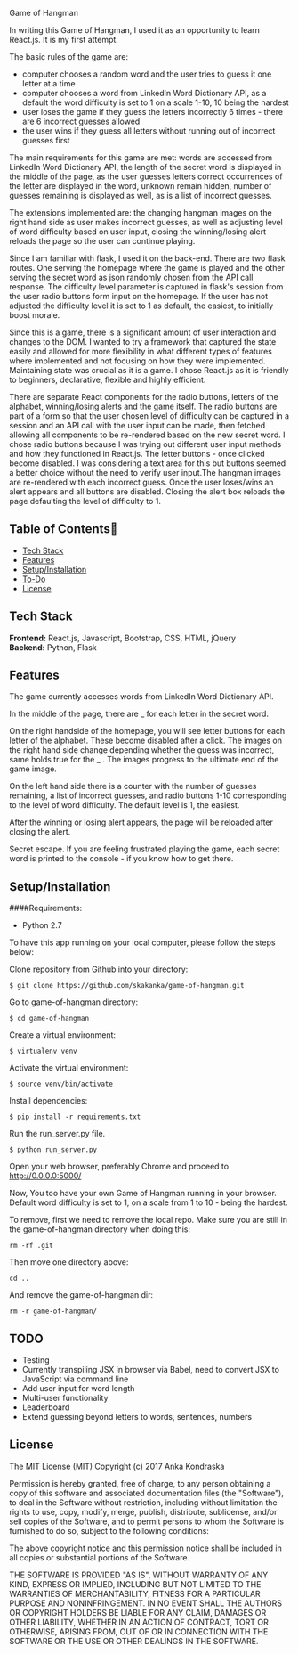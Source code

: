 Game of Hangman

In writing this Game of Hangman, I used it as an opportunity to learn React.js.
It is my first attempt.

The basic rules of the game are:
* computer chooses a random word and the user tries to guess it one letter at a time
* computer chooses a word from LinkedIn Word Dictionary API, as a default the word difficulty is set to 1 on a scale 1-10, 10 being the hardest
* user loses the game if they guess the letters incorrectly 6 times - there are 6 incorrect guesses allowed
* the user wins if they guess all letters without running out of incorrect guesses first

The main requirements for this game are met: words are accessed from LinkedIn Word Dictionary API, the length of the secret word is displayed in the middle of the page, as the user guesses letters correct occurrences of the letter are displayed in the word, unknown remain hidden, number of guesses remaining is displayed as well, as is a list of incorrect guesses.

The extensions implemented are: the changing hangman images on the right hand side as user makes incorrect guesses, as well as adjusting level of word difficulty based on user input, closing the winning/losing alert reloads the page so the user can continue playing.

Since I am familiar with flask, I used it on the back-end. There are two flask routes. One serving the homepage where the game is played and the other serving the secret word as json randomly chosen from the API call response. The difficulty level parameter is captured in flask's session from the user radio buttons form input on the homepage. If the user has not adjusted the difficulty level it is set to 1 as default, the easiest, to initially boost morale.

Since this is a game, there is a significant amount of user interaction and changes to the DOM. I wanted to try a framework that captured the state easily and allowed for more flexibility in what different types of features where implemented and not focusing on how they were implemented. Maintaining state was crucial as it is a game. I chose React.js as it is friendly to beginners, declarative, flexible and highly efficient.

There are separate React components for the radio buttons, letters of the alphabet, winning/losing alerts and the game itself. The radio buttons are part of a form so that the user chosen level of difficulty can be captured in a session and an API call with the user input can be made, then fetched allowing all components to be re-rendered based on the new secret word. I chose radio buttons because I was trying out different user input methods and how they functioned in React.js. The letter buttons - once clicked become disabled. I was considering a text area for this but buttons seemed a better choice without the need to verify user input.The hangman images are re-rendered with each incorrect guess. Once the user loses/wins an alert appears and all buttons are disabled. Closing the alert box reloads the page defaulting the level of difficulty to 1.


## Table of Contents📖

* [Tech Stack](#tech-stack)
* [Features](#features)
* [Setup/Installation](#installation)
* [To-Do](#future)
* [License](#license)

## <a name="tech-stack"></a>Tech Stack

__Frontend:__ React.js, Javascript, Bootstrap, CSS, HTML, jQuery <br/>
__Backend:__ Python, Flask

## <a name="features"></a>Features

The game currently accesses words from LinkedIn Word Dictionary API.

In the middle of the page, there are _ for each letter in the secret word. 

On the right handside of the homepage, you will see letter buttons for each letter of the alphabet. These become disabled after a click. The images on the right hand side change depending whether the guess was incorrect, same holds true for the _ . The images progress to the ultimate end of the game image. 

On the left hand side there is a counter with the number of guesses remaining, a list of incorrect guesses, and radio buttons 1-10 corresponding to the level of word difficulty. The default level is 1, the easiest. 

After the winning or losing alert appears, the page will be reloaded after closing the alert.

Secret escape. If you are feeling frustrated playing the game, each secret word is printed to the console - if you know how to get there.


## <a name="installation"></a>Setup/Installation

####Requirements:

- Python 2.7

To have this app running on your local computer, please follow the steps below:

Clone repository from Github into your directory:
```
$ git clone https://github.com/skakanka/game-of-hangman.git
```
Go to game-of-hangman directory:
```
$ cd game-of-hangman
```
Create a virtual environment:
```
$ virtualenv venv
```
Activate the virtual environment:
```
$ source venv/bin/activate
```
Install dependencies:
```
$ pip install -r requirements.txt
```
Run the run_server.py file.
```
$ python run_server.py
```
Open your web browser, preferably Chrome and proceed to http://0.0.0.0:5000/

Now, You too have your own Game of Hangman running in your browser.
Default word difficulty is set to 1, on a scale from 1 to 10 - being the hardest.

To remove, first we need to remove the local repo. 
Make sure you are still in the game-of-hangman directory when doing this:
```
rm -rf .git
```
Then move one directory above:
```
cd ..
```
And remove the game-of-hangman dir:
```
rm -r game-of-hangman/
```

## <a name="future"></a>TODO
* Testing
* Currently transpiling JSX in browser via Babel, need to convert JSX to JavaScript via command line
* Add user input for word length
* Multi-user functionality
* Leaderboard
* Extend guessing beyond letters to words, sentences, numbers


## <a name="license"></a>License

The MIT License (MIT)
Copyright (c) 2017 Anka Kondraska 

Permission is hereby granted, free of charge, to any person obtaining a copy of
this software and associated documentation files (the "Software"), to deal in
the Software without restriction, including without limitation the rights to
use, copy, modify, merge, publish, distribute, sublicense, and/or sell copies
of the Software, and to permit persons to whom the Software is furnished to do
so, subject to the following conditions:

The above copyright notice and this permission notice shall be included in all
copies or substantial portions of the Software.

THE SOFTWARE IS PROVIDED "AS IS", WITHOUT WARRANTY OF ANY KIND, EXPRESS OR
IMPLIED, INCLUDING BUT NOT LIMITED TO THE WARRANTIES OF MERCHANTABILITY,
FITNESS FOR A PARTICULAR PURPOSE AND NONINFRINGEMENT. IN NO EVENT SHALL THE
AUTHORS OR COPYRIGHT HOLDERS BE LIABLE FOR ANY CLAIM, DAMAGES OR OTHER
LIABILITY, WHETHER IN AN ACTION OF CONTRACT, TORT OR OTHERWISE, ARISING FROM,
OUT OF OR IN CONNECTION WITH THE SOFTWARE OR THE USE OR OTHER DEALINGS IN THE
SOFTWARE.